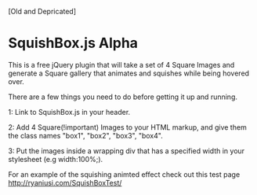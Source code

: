 [Old and Depricated]

SquishBox.js Alpha
============

This is a free jQuery plugin that will take a set of 4 Square Images and generate a Square gallery that animates and squishes while being hovered over.

There are a few things you need to do before getting it up and running.

1: Link to SquishBox.js in your header.

2: Add 4 Square(!important) Images to your HTML markup, and give them the class names "box1", "box2", "box3", "box4".

3: Put the images inside a wrapping div that has a specified width in your stylesheet (e.g width:100%;).


For an example of the squishing animted effect check out this test page http://ryaniusi.com/SquishBoxTest/
